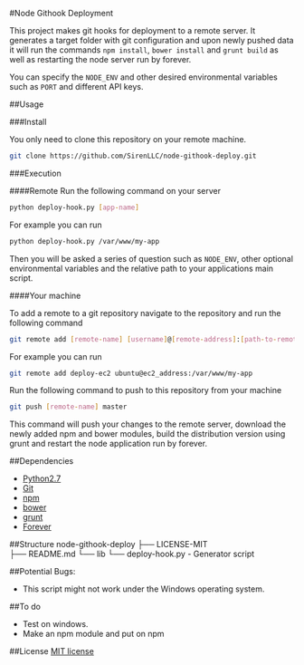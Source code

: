 #Node Githook Deployment

This project makes git hooks for deployment to a remote server. It generates a target folder with git configuration and upon newly pushed data it will run the commands `npm install`, `bower install` and `grunt build` as well as restarting the node server run by forever.

You can specify the `NODE_ENV` and other desired environmental variables such as `PORT` and different API keys.

##Usage

###Install

You only need to clone this repository on your remote machine.
``` bash
git clone https://github.com/SirenLLC/node-githook-deploy.git
```

###Execution

####Remote
Run the following command on your server
```bash
python deploy-hook.py [app-name]
```
For example you can run
```bash
python deploy-hook.py /var/www/my-app

```
Then you will be asked a series of question such as `NODE_ENV`, other optional environmental variables and the relative path to your applications main script.


####Your machine

To add a remote to a git repository navigate to the repository and run the following command
```bash
git remote add [remote-name] [username]@[remote-address]:[path-to-remote-folder]

```
For example you can run
```bash
git remote add deploy-ec2 ubuntu@ec2_address:/var/www/my-app

```

Run the following command to push to this repository from your machine
```bash
git push [remote-name] master

```
This command will push your changes to the remote server, download the newly added npm and bower modules, build the distribution version using grunt and restart the node application run by forever.

##Dependencies
* [Python2.7](https://www.python.org/download/releases/2.7/)
* [Git](http://git-scm.com/book/en/v2/Getting-Started-Installing-Git)
* [npm](https://www.npmjs.com)
* [bower](https://github.com/bower/bower)
* [grunt](http://gruntjs.com)
* [Forever](https://github.com/foreverjs/forever.git)

##Structure
    node-githook-deploy
    ├── LICENSE-MIT     
	├── README.md
    └── lib
    	└── deploy-hook.py         - Generator script

##Potential Bugs:
* This script might not work under the Windows operating system.

##To do
* Test on windows.
* Make an npm module and put on npm

##License
[MIT license](http://opensource.org/licenses/MIT)
